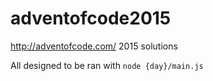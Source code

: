 # adventofcode2015
http://adventofcode.com/ 2015 solutions

All designed to be ran with `node {day}/main.js`